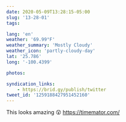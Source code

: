 ```yaml
---
date: 2020-05-09T13:28:15-05:00
slug: '13-28-01'
tags:

lang: 'en'
weather: '69.99°F'
weather_summary: 'Mostly Cloudy'
weather_icon: 'partly-cloudy-day'
lat: '25.786'
long: '-100.4399'

photos:

syndication_links:
    - https://brid.gy/publish/twitter
tweet_id: '1259188427951452160'
---
```

This looks amazing 😲
https://timemator.com/